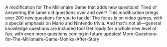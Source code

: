 A modification for The Millionaire Game that adds new questions! 
Tired of answering the same old questions over and over? 
This modification brings over 200 new questions for you to tackle! The focus is on video games, with a special emphasis on 
Mario and Nintendo trivia. And that's not all—general knowledge questions are included too! Get ready for a whole new level of fun, with even more questions coming in future updates! More-Questions-for-The-Millionaire-Game-Monika-After-Story
